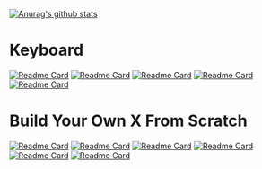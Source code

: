 [![Anurag's github stats](https://github-readme-stats.vercel.app/api?username=goropikari)](https://github.com/anuraghazra/github-readme-stats)

# Keyboard

[![Readme Card](https://github-readme-stats.vercel.app/api/pin/?username=goropikari&repo=miniEC&theme=algolia)](https://github.com/goropikari/miniEC)
[![Readme Card](https://github-readme-stats.vercel.app/api/pin/?username=goropikari&repo=CorneMiniEC&theme=great-gatsby)](https://github.com/goropikari/CorneMiniEC)
[![Readme Card](https://github-readme-stats.vercel.app/api/pin/?username=goropikari&repo=PrototypEC&theme=great-gatsby)](https://github.com/goropikari/PrototypEC)
[![Readme Card](https://github-readme-stats.vercel.app/api/pin/?username=goropikari&repo=LetsEC&theme=great-gatsby)](https://github.com/goropikari/LetsEC)
[![Readme Card](https://github-readme-stats.vercel.app/api/pin/?username=goropikari&repo=SimpleCorneMini&theme=great-gatsby)](https://github.com/goropikari/SimpleCorneMini)


# Build Your Own X From Scratch
[![Readme Card](https://github-readme-stats.vercel.app/api/pin/?username=goropikari&repo=Whitespaces.jl&theme=algolia)](https://github.com/goropikari/Whitespaces.jl)
[![Readme Card](https://github-readme-stats.vercel.app/api/pin/?username=goropikari&repo=nand2tetris&theme=algolia)](https://github.com/goropikari/nand2tetris)
[![Readme Card](https://github-readme-stats.vercel.app/api/pin/?username=goropikari&repo=psqlittle&theme=algolia)](https://github.com/goropikari/psqlittle)
[![Readme Card](https://github-readme-stats.vercel.app/api/pin/?username=goropikari&repo=tlps&theme=algolia)](https://github.com/goropikari/tlps)
[![Readme Card](https://github-readme-stats.vercel.app/api/pin/?username=goropikari&repo=golox&theme=algolia)](https://github.com/goropikari/golox)
[![Readme Card](https://github-readme-stats.vercel.app/api/pin/?username=goropikari&repo=tlex&theme=algolia)](https://github.com/goropikari/tlex)
